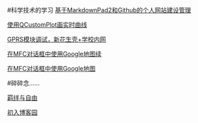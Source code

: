 #科学技术的学习
[基于MarkdownPad2和Github的个人网站建设管理](article/基于MarkdownPad2和Github的个人网站建设管理.html)

[使用QCustomPlot画实时曲线](article/使用QCustomPlot画实时曲线.html)

[GPRS模块调试，新花生壳+学校内网](article/GPRS模块调试，新花生壳+学校内网.html)

[在MFC对话框中使用Google地图续](article/在MFC对话框中使用Google地图续.html)

[在MFC对话框中使用Google地图](article/在MFC对话框中使用Google地图.html)

#碎碎念......



[羁绊与自由](article/羁绊与自由.html)

[初入博客园](article/初入博客园.html)







